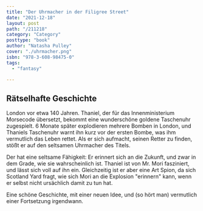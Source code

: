 ```yaml
---
title: "Der Uhrmacher in der Filigree Street"
date: "2021-12-18"
layout: post
path: "/211218"
category: "Category"
posttype: "book"
author: "Natasha Pulley"
cover: "./uhrmacher.png"
isbn: "978-3-608-98475-0"
tags:
  - "fantasy"

---
```

## Rätselhafte Geschichte

London vor etwa 140 Jahren. Thaniel, der für das Innenministerium Morsecode übersetzt, bekommt eine wunderschöne goldene Taschenuhr zugespielt. 6 Monate später explodieren mehrere Bomben in London, und Thaniels Taschenuhr warnt ihn kurz vor der ersten Bombe, was ihm vermutlich das Leben rettet. Als er sich aufmacht, seinen Retter zu finden, stößt er auf den seltsamen Uhrmacher des Titels.

Der hat eine seltsame Fähigkeit: Er erinnert sich an die Zukunft, und zwar in dem Grade, wie sie wahrscheinlich ist. Thaniel ist von Mr. Mori fasziniert, und lässt sich voll auf ihn ein. Gleichzeitig ist er aber eine Art Spion, da sich Scotland Yard fragt, wie sich Mori an die Explosion "erinnern" kann, wenn er selbst nicht ursächlich damit zu tun hat.

Eine schöne Geschichte, mit einer neuen Idee, und (so hört man) vermutlich einer Fortsetzung irgendwann.